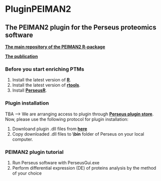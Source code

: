 # PluginPEIMAN2
## The PEIMAN2 plugin for the Perseus proteomics software

[__**The main repository of the PEIMAN2 R-package**__](https://github.com/pnickchi/PEIMAN2)

[__**The publication**__](https://www.biorxiv.org/content/10.1101/2022.11.09.515610v2)

### Before you start enriching PTMs

1. Install the latest version of [**R**](https://cloud.r-project.org/).
2. Install the latest version of [**rtools**](https://cran.r-project.org/bin/windows/Rtools/).
3. Install [**PerseusR**](https://github.com/cox-labs/PerseusR).

### Plugin installation

TBA --> We are arranging access to plugin through [**Perseus plugin store**](https://www.maxquant.org/perseus_plugins/). Now, please use the following protocol for plugin installation:

1. Downloand plugin .dll files from [**here**](https://helsinkifi-my.sharepoint.com/:f:/g/personal/ulavadad_ad_helsinki_fi/EsZTbpkznO9OuScsef2QZTEBttw_JwN0zsI4lPtHCdjflA?e=MTGVs9)
2. Copy downloaded .dll files to **\bin** folder of Perseus on your local computer.

### PEIMAN2 plugin tutorial

1. Run Perseus software with PerseusGui.exe
2. Perform differential expression (DE) of proteins analysis by the method of your choice
